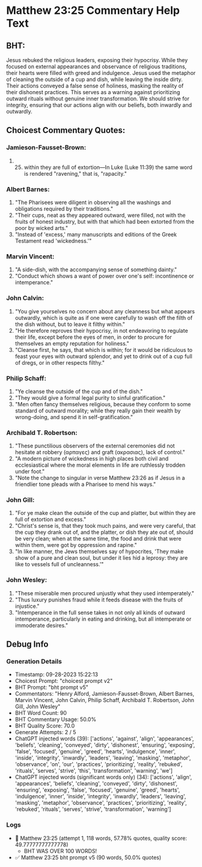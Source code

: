 # Matthew 23:25 Commentary Help Text

## BHT:
Jesus rebuked the religious leaders, exposing their hypocrisy. While they focused on external appearances and observance of religious traditions, their hearts were filled with greed and indulgence. Jesus used the metaphor of cleaning the outside of a cup and dish, while leaving the inside dirty. Their actions conveyed a false sense of holiness, masking the reality of their dishonest practices. This serves as a warning against prioritizing outward rituals without genuine inner transformation. We should strive for integrity, ensuring that our actions align with our beliefs, both inwardly and outwardly.

## Choicest Commentary Quotes:
### Jamieson-Fausset-Brown:
1. 25. within they are full of
	extortion—In Luke (Luke 11:39)
	the same word is rendered "ravening," that is, "rapacity."

### Albert Barnes:
1. "The Pharisees were diligent in observing all the washings and obligations required by their traditions."
2. "Their cups, neat as they appeared outward, were filled, not with the fruits of honest industry, but with that which had been extorted from the poor by wicked arts."
3. "Instead of 'excess,' many manuscripts and editions of the Greek Testament read 'wickedness.'"

### Marvin Vincent:
1. "A side-dish, with the accompanying sense of something dainty."
2. "Conduct which shows a want of power over one's self: incontinence or intemperance."

### John Calvin:
1. "You give yourselves no concern about any cleanness but what appears outwardly, which is quite as if one were carefully to wash off the filth of the dish without, but to leave it filthy within."
2. "He therefore reproves their hypocrisy, in not endeavoring to regulate their life, except before the eyes of men, in order to procure for themselves an empty reputation for holiness."
3. "Cleanse first, he says, that which is within; for it would be ridiculous to feast your eyes with outward splendor, and yet to drink out of a cup full of dregs, or in other respects filthy."

### Philip Schaff:
1. "Ye cleanse the outside of the cup and of the dish." 
2. "They would give a formal legal purity to sinful gratification." 
3. "Men often fancy themselves religious, because they conform to some standard of outward morality; while they really gain their wealth by wrong-doing, and spend it in self-gratification."

### Archibald T. Robertson:
1. "These punctilious observers of the external ceremonies did not hesitate at robbery (αρπαγες) and graft (ακρασιας), lack of control."
2. "A modern picture of wickedness in high places both civil and ecclesiastical where the moral elements in life are ruthlessly trodden under foot."
3. "Note the change to singular in verse Matthew 23:26 as if Jesus in a friendlier tone pleads with a Pharisee to mend his ways."

### John Gill:
1. "For ye make clean the outside of the cup and platter, but within they are full of extortion and excess."
2. "Christ's sense is, that they took much pains, and were very careful, that the cup they drank out of, and the platter, or dish they ate out of, should be very clean; when at the same time, the food and drink that were within them, were got by oppression and rapine."
3. "In like manner, the Jews themselves say of hypocrites, 'They make show of a pure and clean soul, but under it lies hid a leprosy: they are like to vessels full of uncleanness.'"

### John Wesley:
1. "These miserable men procured unjustly what they used intemperately."
2. "Thus luxury punishes fraud while it feeds disease with the fruits of injustice."
3. "Intemperance in the full sense takes in not only all kinds of outward intemperance, particularly in eating and drinking, but all intemperate or immoderate desires."


## Debug Info
### Generation Details
- Timestamp: 09-28-2023 15:22:13
- Choicest Prompt: "choicest prompt v2"
- BHT Prompt: "bht prompt v5"
- Commentators: "Henry Alford, Jamieson-Fausset-Brown, Albert Barnes, Marvin Vincent, John Calvin, Philip Schaff, Archibald T. Robertson, John Gill, John Wesley"
- BHT Word Count: 90
- BHT Commentary Usage: 50.0%
- BHT Quality Score: 70.0
- Generate Attempts: 2 / 5
- ChatGPT injected words (39):
	['actions', 'against', 'align', 'appearances', 'beliefs', 'cleaning', 'conveyed', 'dirty', 'dishonest', 'ensuring', 'exposing', 'false', 'focused', 'genuine', 'greed', 'hearts', 'indulgence', 'inner', 'inside', 'integrity', 'inwardly', 'leaders', 'leaving', 'masking', 'metaphor', 'observance', 'on', 'our', 'practices', 'prioritizing', 'reality', 'rebuked', 'rituals', 'serves', 'strive', 'this', 'transformation', 'warning', 'we']
- ChatGPT injected words (significant words only) (34):
	['actions', 'align', 'appearances', 'beliefs', 'cleaning', 'conveyed', 'dirty', 'dishonest', 'ensuring', 'exposing', 'false', 'focused', 'genuine', 'greed', 'hearts', 'indulgence', 'inner', 'inside', 'integrity', 'inwardly', 'leaders', 'leaving', 'masking', 'metaphor', 'observance', 'practices', 'prioritizing', 'reality', 'rebuked', 'rituals', 'serves', 'strive', 'transformation', 'warning']

### Logs
- 🔄 Matthew 23:25 (attempt 1, 118 words, 57.78% quotes, quality score: 49.77777777777778) 
	- BHT WAS OVER 100 WORDS!
- ✅ Matthew 23:25 bht prompt v5 (90 words, 50.0% quotes)